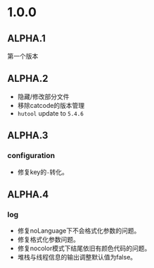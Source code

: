 # 1.0.0

## ALPHA.1
第一个版本

## ALPHA.2
- 隐藏/修改部分文件
- 移除catcode的版本管理
- `hutool` update to `5.4.6`

## ALPHA.3
### configuration 
- 修复key的`-`转化。

## ALPHA.4
### log
- 修复noLanguage下不会格式化参数的问题。
- 修复格式化参数问题。
- 修复nocolor模式下结尾依旧有颜色代码的问题。
- 堆栈与线程信息的输出调整默认值为false。